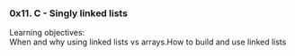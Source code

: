 ### 0x11. C - Singly linked lists  
Learning objectives:  
When and why using linked lists vs arrays.How to build and use linked lists